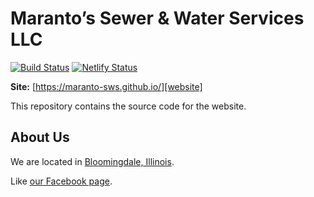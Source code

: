 # Maranto’s Sewer & Water Services LLC

[![Build Status](https://travis-ci.org/maranto-sws/maranto-sws.github.io.svg?branch=develop)](https://travis-ci.org/maranto-sws/maranto-sws.github.io)
[![Netlify Status](https://api.netlify.com/api/v1/badges/296e7fd7-2306-4806-8b8e-1b89825d0f9a/deploy-status)](https://app.netlify.com/sites/maranto-sws-github-io/deploys)

**Site:** [https://maranto-sws.github.io/][website]

This repository contains the source code for the website.

## About Us

We are located in [Bloomingdale, Illinois](https://en.wikipedia.org/wiki/Bloomingdale,_Illinois).

Like [our Facebook page][facebook].

[website]: https://maranto-sws.github.io/
[facebook]: https://www.facebook.com/Marantos-Sewer-Water-Services-LLC-657508358034475/